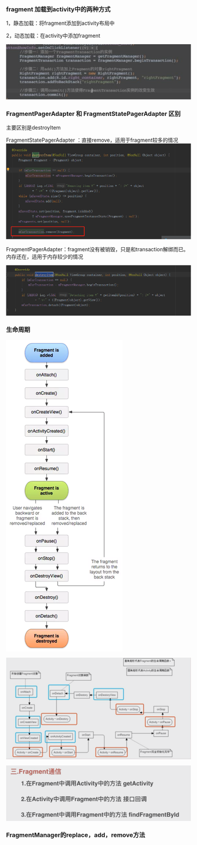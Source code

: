 ### fragment 加载到activity中的两种方式

1，静态加载：将fragment添加到activity布局中

2，动态加载：在activity中添加fragment



![image-20210210144955245](../Activity/image-20210210144955245.png)



### FragmentPagerAdapter  和  FragmentStatePagerAdapter 区别

主要区别是destroyItem

FragmentStatePagerAdapter ：直接remove，适用于fragment较多的情况![image-20210210145719390](image-20210210145719390.png)

FragmentPagerAdapter：fragment没有被销毁，只是和transaction解绑而已。内存还在，适用于内存较少的情况

![image-20210210145733214](image-20210210145733214.png)



### 生命周期

![fragment生命周期](fragment生命周期.webp)

![image-20210210150336247](image-20210210150336247.png)

![image-20210210150638130](image-20210210150638130.png)

### FragmentManager的replace，add，remove方法

